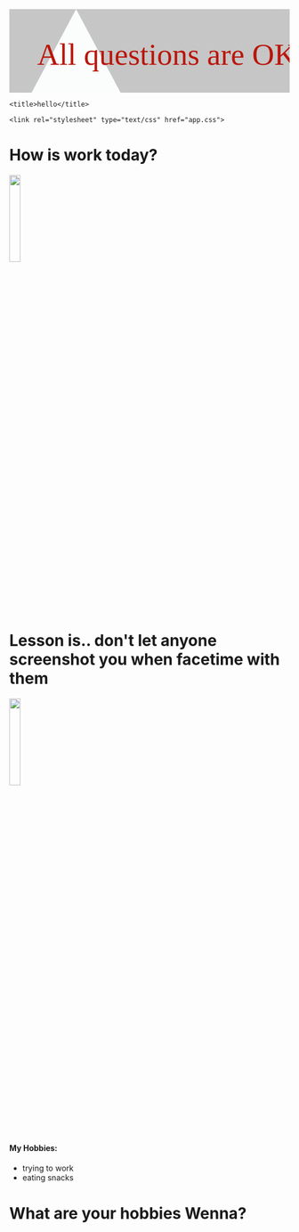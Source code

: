 <html>
<head>
	
  <svg width="100%" height="100%">
    <rect width="100%" height="100%" fill="#c6c6c6" />
    <circle cx="100%" cy="100%" r="150" fill="#c6c6c6"/>
    <polygon points="120,0 240,225 0,225" fill="#FBFCFC"/>
    <text x="50" y="100" font-family="Verdana" font-size="55"
          fill="#ba160c">
           All questions are OK
    </text>
	
  </svg>
  
	<title>hello</title>

	<link rel="stylesheet" type="text/css" href="app.css">

<!-- 	<style type="text/css">
/*		selector {
			property: value;
		}*/

		h1{
			color: red;
		}

		li {
			color: orange;
		}
	</style> -->
</head>
<body>
<h1>How is work today?</h1>

<img src="https://lh3.googleusercontent.com/fjbO-MhSiUFFUIGFbuusGFSFClWv1B65Mymo_1dYmEqhmzfrTsk6luDz5U1lmNWxdELQfBjuF-97IKqT8cjFe03GE757Grzn2W48azaqTlFtadcGiBlapKWWgl4CbEprd_eh5D8nfU-DkfUZYzZlpRdvfiYLkSSftrIxlwFXkrB79zE--MqlQq2VhxF1_NIZf85S3q5U-FUk4Ek7_reoXaqgiGYq_aVAAkxJaAoCdFl2zNTm1dw0Z24K_i9PYZiFGLt5S-_4aI_lIrr1uq1sJ7slWqpW1LWMpyDKbnxEnEpN1fGWYPuP0jQRCjNJXhnEfBnmyRzMxqK9VKP2dHg26__dwMx-jGR8lZ4amJl4VoKtO1pbluYKqTpx4coqCw2W1jLqVHhOTI_KSmABueiawWiVpHbTP727v6tKAFo29dcYGQbEbaGrrArbZkjofZo5P8kGYo-8pJSDgvJfWwlYEW4nWB-R6lAxzJkHjVfWxv_eYbQKz1xPvN0Hugh_KbzQ-JIbDMFRXnQVkCRYV11c1v47oif0_tzrtuckHjrSrEzPKXxpE-f1b5zCAuyHBrYF2aBXMKoUgjegc3QgKA26Dh30LyMj4PKxLXwcs6sxPp5FcJZMogLyp7-FP6jwNIKM6PeW5gt59-EOgnjv0ZC8ZCYfOgDtE6b2=w858-h1084-no" style="width:20%;height:20%;">

<h1>Lesson is.. don't let anyone screenshot you when facetime with them</h1>

<img src="https://lh3.googleusercontent.com/THNWy705hsxSlUKeJlSGHawfc1PDf5cKeP_4vCnMmCsPkNMzI8uBgYYy4ltxVD8wXIRHA5NsGNb6gJbTIS0hRa2PVIesK_0tXu4VZvTA_jesBiXHFUxyGxho_wV9KiypDrdUzbTNjpuYFAW69AAMCPwFrPac5ADdsFgh_g5z4Wu9Bb88gibLx9cOFSSDGw2h4uDHufhs_U0FVWH_CM1Q9jj1UIlTiEsxeLbywIaxQqdlv0_hpUYgb3jHJI29IdAOwGBZNuWlD5UmicNmMGCv5pNQ4-GJiYM0PLmJ_OGb9rkKs08B5x-3uEomoc7h1xhANA6Ya_a5f7aGsoa6eyU5j5SgNV0VJPF9chWM2ncEzHKzmYeEOcji59JF7mZ3s8CGfO0S04e2I_JfrTvMS3eDGFO-6k4hfPsOTmWNakyLb5T7Lf19Ole8hZvmCv7c2HceOSKKfuFEh0aInVK0Kf0ajYvXKMd-rP74RH8kF5lgVv3gIvfU2cT31pHOAOLGgpWq8u1gyJVjG7OH2n4i0fdnYIdOoYXNBkeSOfuRHz5cgpV2j3mjM5PHLjXVEMry-wPcBcCu2RLttr2njNJmAoTupa0zaUA-BCQoMea0namb9jhypVyUZwQjCMB4ZTHfwJh2_hyuzwAhKEjUhUGisi3cgUyVt4EpTKen=w588-h557-no" style="width:20%; height:20%;"> 

<h4>My Hobbies:</h4>
<ul>
	<li>trying to work</li>
	<li>eating snacks</li>
</ul>

<h1>What are your hobbies Wenna?</h1>

</body>
</html>
